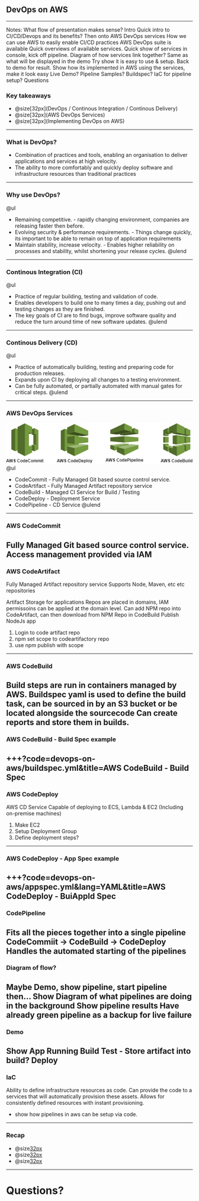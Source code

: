 [comment]: <> (https://gitpitch.com/willstobo/gitpitch-talks/master?p=devops-on-aws)
## DevOps on AWS
---
Notes:
What flow of presentation makes sense?
Intro
Quick intro to CI/CD/Devops and its benefits?
Then onto AWS DevOps services
    How we can use AWS to easily enable CI/CD practices
    AWS DevOps suite is available
    Quick overviews of available services.
Quick show of services in console, kick off pipeline.
Diagram of how services link together?
    Same as what will be displayed in the demo
    Try show it is easy to use & setup.
Back to demo for result.
Show how its implemented in AWS using the services, make it look easy
    Live Demo? 
    Pipeline Samples? Buildspec?
    IaC for pipeline setup?
Questions

### Key takeaways
- @size[32px](DevOps / Continous Integration / Continous Delivery)
- @size[32px](AWS DevOps Services)
- @size[32px](Implementing DevOps on AWS)
---

### What is DevOps?
- Combination of practices and tools, enabling an organisation to deliver applications and services at high velocity.
- The ability to more comfortably and quickly deploy software and infrastructure resources than traditional practices
---

### Why use DevOps?
@ul
- Remaining competitive. - rapidly changing environment, companies are releasing faster then before.
- Evolving security & performance requirements. - Things change quickly, its important to be able to remain on top of application requirements
- Maintain stability, increase velocity. - Enables higher reliability on processes and stability, whilst shortening your release cycles.
@ulend
---

### Continous Integration (CI)
@ul
- Practice of regular building, testing and validation of code.
- Enables developers to build one to many times a day, pushing out and testing changes as they are finished.
- The key goals of CI are to find bugs, improve software quality and reduce the turn around time of new software updates.
@ulend
---

### Continous Delivery (CD)
@ul
- Practice of automatically building, testing and preparing code for production releases.
- Expands upon CI by deploying all changes to a testing environment.
- Can be fully automated, or partially automated with manual gates for critical steps.
@ulend
---

### AWS DevOps Services
![AWS-DevOps-Services](devops-on-aws/aws-devops-services.jpg)
@ul
- CodeCommit - Fully Managed Git based source control service.
- CodeArtifact - Fully Managed Artifact repository service
- CodeBuild - Managed CI Service for Build / Testing
- CodeDeploy - Deployment Service
- CodePipeline - CD Service
@ulend
---

### AWS CodeCommit
Fully Managed Git based source control service.
Access management provided via IAM
---

### AWS CodeArtifact
Fully Managed Artifact repository service
Supports Node, Maven, etc etc repositories

Artifact Storage for applications
Repos are placed in domains, IAM permissoins can be applied at the domain level.
Can add NPM repo into CodeArtifact, can then download from NPM Repo in CodeBuild
Publish NodeJs app
1. Login to code artifact repo
2. npm set scope to codeartifactory repo
3. use npm publish with scope
---

### AWS CodeBuild
Build steps are run in containers managed by AWS.
Buildspec yaml is used to define the build task, can be sourced in by an S3 bucket or be located alongside the sourcecode
Can create reports and store them in builds.
---

### AWS CodeBuild - Build Spec example
+++?code=devops-on-aws/buildspec.yml&title=AWS CodeBuild - Build Spec
---

### AWS CodeDeploy
AWS CD Service 
Capable of deploying to ECS, Lambda & EC2 (Including on-premise machines)

1. Make EC2
2. Setup Deployment Group
3. Define deployment steps?
---

### AWS CodeDeploy - App Spec example
+++?code=devops-on-aws/appspec.yml&lang=YAML&title=AWS CodeDeploy - BuiAppld Spec
---

### CodePipeline
Fits all the pieces together into a single pipeline
CodeCommiit -> CodeBuild -> CodeDeploy
Handles the automated starting of the pipelines
---

### Diagram of flow?
Maybe Demo, show pipeline, start pipeline then...
Show Diagram of what pipelines are doing in the background
Show pipeline results
Have already green pipeline as a backup for live failure
---

### Demo
Show App Running
Build
Test - Store artifact into build?
Deploy
---

### IaC
Ability to define infrastructure resources as code.
Can provide the code to a services that will automatically provision these assets.
Allows for consistently defined resources with instant provisioning.
- show how pipelines in aws can be setup via code.
---

### Recap
- @size[32px]()
- @size[32px]()
- @size[32px]()
---
# Questions?

